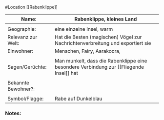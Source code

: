 #Location [[Rabenklippe]]

| Name:               | Rabenklippe, kleines Land                                                                        |
| ------------------- | ------------------------------------------------------------------------------------------------ |
|                     |                                                                                                  |
| Geographie:         | eine einzelne Insel, warm                                                                        |
| Relevanz zur Welt:  | Hat die Besten (magischen) Vögel zur Nachrichtenverbreitung und exportiert sie                   |
| Einwohner:          | Menschen, Fairy, Aarakocra,                                                                      |
|                     |                                                                                                  |
| Sagen/Gerüchte:     | Man munkelt, dass die Rabenklippe eine besondere Verbindung zur [[Fliegende Insel]] hat |
|                     |                                                                                                  |
| Bekannte Bewohner?: |                                                                                                  |
|                     |                                                                                                  |
| Symbol/Flagge:      | Rabe auf Dunkelblau                                                                              |
### Notes:


